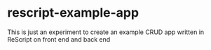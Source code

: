 # rescript-example-app
This is just an experiment to create an example CRUD app written in ReScript on front end and back end
